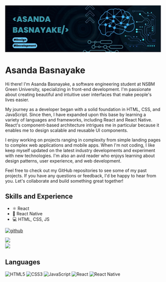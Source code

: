 
![Design and Development ](https://github.com/Asanda65/Asanda65/blob/main/Blue%20Geometric%20Technology%20LinkedIn%20Banner.jpg)

# Asanda Basnayake

Hi there! I'm Asanda Basnayake, a software engineering student at NSBM Green University, specializing in front-end development. I'm passionate about creating beautiful and intuitive user interfaces that make people's lives easier.

My journey as a developer began with a solid foundation in HTML, CSS, and JavaScript. Since then, I have expanded upon this base by learning a variety of languages and frameworks, including React and React Native. React's component-based architecture intrigues me in particular because it enables me to design scalable and reusable UI components.

I enjoy working on projects ranging in complexity from simple landing pages to complex web applications and mobile apps. When I'm not coding, I like keep myself updated on the latest industry developments and experiment with new technologies. I'm also an avid reader who enjoys learning about design patterns, user experience, and web development.

Feel free to check out my GitHub repositories to see some of my past projects. If you have any questions or feedback, I'd be happy to hear from you. Let's collaborate and build something great together!

## Skills and Experience
- ⚛️ React
- 📱 React Native
- 💻 HTML, CSS, JS


[<img src='https://cdn.jsdelivr.net/npm/simple-icons@3.0.1/icons/github.svg' alt='github' height='40'>](https://github.com/Asanda65)  

<img src="https://github-readme-stats.vercel.app/api?username=Asanda65&show_icons=true&bg_color=00000000"/>
<br>
<img src="https://github-readme-stats.vercel.app/api/top-langs/?username=Asanda65&layout=compact"/>

## Languages
![HTML5](https://img.shields.io/badge/html5-%23E34F26.svg?style=for-the-badge&logo=html5&logoColor=white)
![CSS3](https://img.shields.io/badge/css3-%231572B6.svg?style=for-the-badge&logo=css3&logoColor=white)
![JavaScript](https://img.shields.io/badge/javascript-%23323330.svg?style=for-the-badge&logo=javascript&logoColor=%23F7DF1E)
![React](https://img.shields.io/badge/react-%2320232a.svg?style=for-the-badge&logo=react&logoColor=%2361DAFB)
![React Native](https://img.shields.io/badge/react_native-%2320232a.svg?style=for-the-badge&logo=react&logoColor=%2361DAFB)




